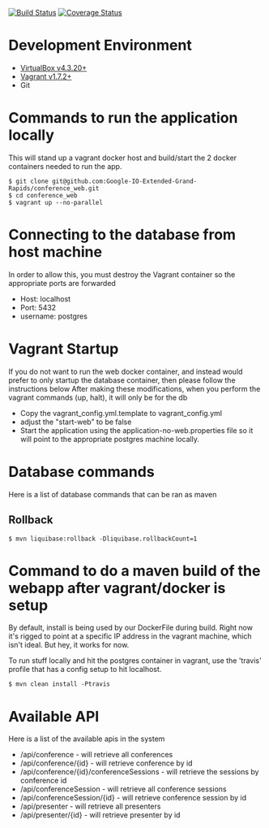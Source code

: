[![Build Status](https://travis-ci.org/Google-IO-Extended-Grand-Rapids/conference_web.svg?branch=develop)](https://travis-ci.org/Google-IO-Extended-Grand-Rapids/conference_web)
[![Coverage Status](https://coveralls.io/repos/Google-IO-Extended-Grand-Rapids/conference_web/badge.svg?branch=develop)](https://coveralls.io/r/Google-IO-Extended-Grand-Rapids/conference_web?branch=develop)


# Development Environment
* [VirtualBox v4.3.20+](https://www.virtualbox.org/wiki/Downloads)
* [Vagrant v1.7.2+](https://www.vagrantup.com/downloads.html)
* Git

# Commands to run the application locally
This will stand up a vagrant docker host and build/start the 2 docker containers needed to run the app.

```
$ git clone git@github.com:Google-IO-Extended-Grand-Rapids/conference_web.git
$ cd conference_web
$ vagrant up --no-parallel
```

# Connecting to the database from host machine
In order to allow this, you must destroy the Vagrant container so the appropriate ports are forwarded
- Host: localhost
- Port: 5432
- username: postgres

# Vagrant Startup
If you do not want to run the web docker container, and instead would prefer to only startup the database container, then please follow the instructions below
After making these modifications, when you perform the vagrant commands (up, halt), it will only be for the db
- Copy the vagrant_config.yml.template to vagrant_config.yml
- adjust the "start-web" to be false
- Start the application using the application-no-web.properties file so it will point to the appropriate postgres machine locally.

# Database commands
Here is a list of database commands that can be ran as maven
## Rollback

```
$ mvn liquibase:rollback -Dliquibase.rollbackCount=1
```

# Command to do a maven build of the webapp after vagrant/docker is setup
By default, install is being used by our DockerFile during build.  Right now it's rigged to point at a specific IP address in the vagrant machine, which isn't ideal.  But hey, it works for now.

To run stuff locally and hit the postgres container in vagrant, use the 'travis' profile that has a config setup to hit localhost.

```
$ mvn clean install -Ptravis
```

# Available API
Here is a list of the available apis in the system

- /api/conference - will retrieve all conferences
- /api/conference/{id} - will retrieve conference by id
- /api/conference/{id}/conferenceSessions - will retrieve the sessions by conference id
- /api/conferenceSession - will retrieve all conference sessions
- /api/conferenceSession/{id} - will retrieve conference session by id
- /api/presenter - will retrieve all presenters
- /api/presenter/{id} - will retrieve presenter by id
